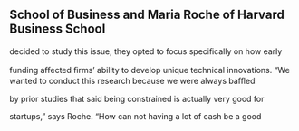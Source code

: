 ## School of Business and Maria Roche of Harvard Business School

decided to study this issue, they opted to focus speciﬁcally on how early

funding aﬀected ﬁrms’ ability to develop unique technical innovations. “We wanted to conduct this research because we were always baﬄed

by prior studies that said being constrained is actually very good for

startups,” says Roche. “How can not having a lot of cash be a good